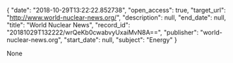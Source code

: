 {
  "date": "2018-10-29T13:22:22.852738", 
  "open_access": true, 
  "target_url": "http://www.world-nuclear-news.org/", 
  "description": null, 
  "end_date": null, 
  "title": "World Nuclear News", 
  "record_id": "20181029T132222/wrQeKb0cwabvyUxaiMvN8A==", 
  "publisher": "world-nuclear-news.org", 
  "start_date": null, 
  "subject": "Energy"
}

None